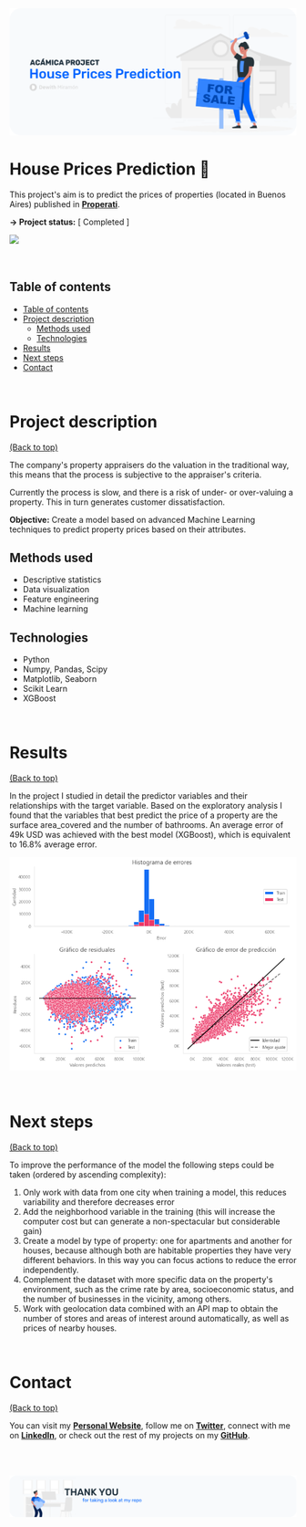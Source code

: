 <!-- Add banner here -->
![Banner](/images/header.png)

# House Prices Prediction 🏡

<!-- Add buttons here 
[![Binder](https://mybinder.org/badge_logo.svg)](https://mybinder.org/v2/gh/dewith/house-prices.git/HEAD?filepath=P2_properati.ipynb)
![GitHub last commit](https://img.shields.io/github/last-commit/dewith/house-prices)
![GitHub](https://img.shields.io/github/license/dewith/house-prices)
-->

This project's aim is to predict the prices of properties (located in Buenos Aires) published in [**Properati**](https://properati.com/).

**-> Project status:** [ Completed ]

[<img src="https://deepnote.com/buttons/launch-in-deepnote.svg">](
https://deepnote.com/launch?template=deepnote&url=https%3A%2F%2Fgithub.com%2Fdewith%2Fhouse-prices%2Fblob%2Fmain%2FP2_properati.ipynb)


<br>

## Table of contents
- [Table of contents](#table-of-contents)
- [Project description](#project-description)
    - [Methods used](#methods-used)
    - [Technologies](#technologies)
- [Results](#results)
- [Next steps](#next-steps)
- [Contact](#contact)

<br>

# Project description
[(Back to top)](#table-of-contents)

The company's property appraisers do the valuation in the traditional way, this means that the process is subjective to the appraiser's criteria.
 
Currently the process is slow, and there is a risk of under- or over-valuing a property. This in turn generates customer dissatisfaction. 

**Objective:** Create a model based on advanced Machine Learning techniques to predict property prices based on their attributes.

## Methods used
* Descriptive statistics
* Data visualization
* Feature engineering 
* Machine learning

## Technologies 
* Python
* Numpy, Pandas, Scipy 
* Matplotlib, Seaborn 
* Scikit Learn
* XGBoost

<br>

# Results
[(Back to top)](#table-of-contents)

In the project I studied in detail the predictor variables and their relationships with the target variable. Based on the exploratory analysis I found that the variables that best predict the price of a property are the surface area_covered and the number of bathrooms. An average error of 49k USD was achieved with the best model (XGBoost), which is equivalent to 16.8% average error.

![Results](/images/xgb_evaluation.png)

<br>

# Next steps
[(Back to top)](#table-of-contents)

To improve the performance of the model the following steps could be taken (ordered by ascending complexity): 
1. Only work with data from one city when training a model, this reduces variability and therefore decreases error 
2. Add the neighborhood variable in the training (this will increase the computer cost but can generate a non-spectacular but considerable gain) 
3. Create a model by type of property: one for apartments and another for houses, because although both are habitable properties they have very different behaviors. In this way you can focus actions to reduce the error independently. 
4. Complement the dataset with more specific data on the property's environment, such as the crime rate by area, socioeconomic status, and the number of businesses in the vicinity, among others. 
5. Work with geolocation data combined with an API map to obtain the number of stores and areas of interest around automatically, as well as prices of nearby houses.

<br>


# Contact
[(Back to top)](#table-of-contents)

You can visit my [**Personal Website**](https://dewith.co/), follow me on [**Twitter**](https://twitter.com/DewithMiramon/), connect with me on [**LinkedIn**](https://linkedin.com/in/dewithm/), or check out the rest of my projects on my [**GitHub**](https://github.com/dewith/).

<br>
<br>

![Footer](/images/footer.png)
